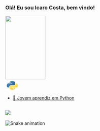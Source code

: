 ### Olá! Eu sou Icaro Costa, bem vindo!
<div align="left">
<a href="https://github.com/icarokosta">
  <img height="200em" img width="50%" src="https://github-readme-stats.vercel.app/api?username=icarokosta&show_icons=true&theme=dark&include_all_commits=true&count_private=true"/>

</div>
<img align="center" alt="Rafa-Python" height="33" width="44" src="https://raw.githubusercontent.com/devicons/devicon/master/icons/python/python-original.svg">


- 🌱 Jovem aprendiz em Python

##

<a href="https://www.linkedin.com/in/icarorcosta/-45875016a" target="_blank"><img src="https://img.shields.io/badge/-LinkedIn-%230077B5?style=for-the-badge&logo=linkedin&logoColor=white" target="_blank"></a>


![Snake animation](https://github.com/icarokosta/icarokosta/blob/output/github-contribution-grid-snake.svg)

